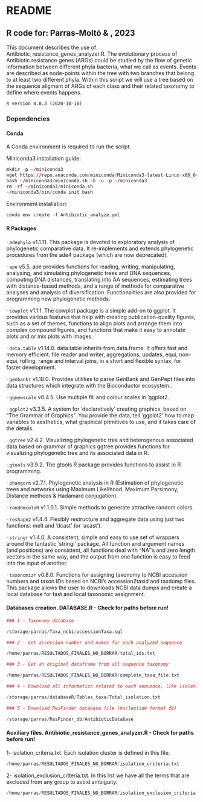 
<!-- README.md is generated from README.Rmd. Please edit that file -->

# **README**

## **R code for: Parras-Moltó & , 2023**

This document describes the use of
Antibiotic_resistance_genes_analyzer.R. The evolutionary process of
Antibiotic resistance genes (ARGs) could be studied by the flow of
genetic information between different phyla bacteria, what we call as
events. Events are described as node-points within the tree with two
branches that belong to at least two different phyla. Within this script
we will use a tree based on the sequence aligment of ARGs of each class
and their related taxonomy to define where events happens.

    R version 4.0.3 (2020-10-10)

### **Dependencies**

#### **Conda**

A Conda environment is required to run the script.

Miniconda3 installation guide:

``` r
mkdir -p ~/miniconda3
wget https://repo.anaconda.com/miniconda/Miniconda3-latest-Linux-x86_64.sh -O ~/miniconda3/miniconda.sh
bash ~/miniconda3/miniconda.sh -b -u -p ~/miniconda3
rm -rf ~/miniconda3/miniconda.sh
~/miniconda3/bin/conda init bash
```

Environment installation:

``` r
conda env create -f Antibiotic_analyze.yml
```

#### **R Packages**

· `adephylo` v1.1.11. This package is devoted to exploratory analysis of
phylogenetic comparative data. It re-implements and extends phylogenetic
procedures from the ade4 package (which are now deprecated).

· `ape` v5.5. ape provides functions for reading, writing, manipulating,
analysing, and simulating phylogenetic trees and DNA sequences,
computing DNA distances, translating into AA sequences, estimating trees
with distance-based methods, and a range of methods for comparative
analyses and analysis of diversification. Functionalities are also
provided for programming new phylogenetic methods.

· `cowplot` v1.1.1. The cowplot package is a simple add-on to ggplot. It
provides various features that help with creating publication-quality
figures, such as a set of themes, functions to align plots and arrange
them into complex compound figures, and functions that make it easy to
annotate plots and or mix plots with images.

· `data.table` v1.14.0. data.table inherits from data.frame. It offers
fast and memory efficient: file reader and writer, aggregations,
updates, equi, non-equi, rolling, range and interval joins, in a short
and flexible syntax, for faster development.

· `genbankr` v1.18.0. Provides utilities to parse GenBank and GenPept
files into data structures which integrate with the Bioconductor
ecosystem..

· `ggnewscale` v0.4.5. Use multiple fill and colour scales in ’ggplot2.

· `ggplot2` v3.3.5. A system for ‘declaratively’ creating graphics,
based on “The Grammar of Graphics”. You provide the data, tell ‘ggplot2’
how to map variables to aesthetics, what graphical primitives to use,
and it takes care of the details.

· `ggtree` v2.4.2. Visualizing phylogenetic tree and heterogenous
associated data based on grammar of graphics ggtree provides functions
for visualizing phylogenetic tree and its associated data in R.

· `gtools` v3.9.2. The gtools R package provides functions to assist in
R programming.

· `phangorn` v2.7.1. Phylogenetic analysis in R (Estimation of
phylogenetic trees and networks using Maximum Likelihood, Maximum
Parsimony, Distance methods & Hadamard conjugation).

· `randomcoloR` v1.1.0.1. Simple methods to generate attractive random
colors.

· `reshape2` v1.4.4. Flexibly restructure and aggregate data using just
two functions: melt and ‘dcast’ (or ‘acast’).

· `stringr` v1.4.0. A consistent, simple and easy to use set of wrappers
around the fantastic ‘stringi’ package. All function and argument names
(and positions) are consistent, all functions deal with “NA”’s and zero
length vectors in the same way, and the output from one function is easy
to feed into the input of another.

· `taxonomizr` v0.8.0. Functions for assigning taxonomy to NCBI
accession numbers and taxon IDs based on NCBI’s accession2taxid and
taxdump files. This package allows the user to downloads NCBI data dumps
and create a local database for fast and local taxonomic assignment.

#### **Databases creation. DATABASE.R - Check for paths before run!**

``` r
### 1 - Taxonomy database

/storage/parras/Taxa_ncbi/accessionTaxa.sql

### 2 - Get accession number and names for each analyzed sequence

/home/parras/RESULTADOS_FINALES_NO_BORRAR/total_ids.txt

### 3 - Get an original dataframe from all sequence taxonomy

/home/parras/RESULTADOS_FINALES_NO_BORRAR/complete_taxa_file.txt

### 4 - Download all information related to each sequence, like isolation_source

/storage/parras/databaseR/Tablas_taxa/Total_isolation.txt

### 5 - Download ResFinder database file (nucleotide format db)

/storage/parras/ResFinder_db/AntibioticDatabase
```

#### **Auxiliary files. Antibiotic_resistance_genes_analyzer.R - Check for paths before run!**

1- isolation_criteria.txt. Each isolation cluster is defined in this
file.

``` r
/home/parras/RESULTADOS_FINALES_NO_BORRAR/isolation_criteria.txt
```

2- isolation_exclusion_criteria.txt. In this list we have all the terms
that are excluded from any group to avoid ambiguity.

``` r
/home/parras/RESULTADOS_FINALES_NO_BORRAR/isolation_exclusion_criteria.txt
```
